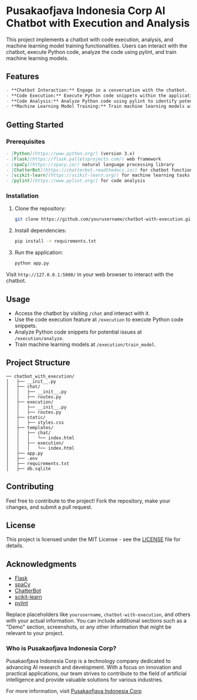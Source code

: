 # Pusakaofjava Indonesia Corp AI Chatbot with Execution and Analysis
This project implements a chatbot with code execution, analysis, and machine learning model training functionalities. Users can interact with the chatbot, execute Python code, analyze the code using pylint, and train machine learning models.


## Features
```markdown
- **Chatbot Interaction:** Engage in a conversation with the chatbot.
- **Code Execution:** Execute Python code snippets within the application.
- **Code Analysis:** Analyze Python code using pylint to identify potential issues.
- **Machine Learning Model Training:** Train machine learning models with provided datasets.
```
## Getting Started

### Prerequisites
```markdown
- [Python](https://www.python.org/) (version 3.x)
- [Flask](https://flask.palletsprojects.com/) web framework
- [spaCy](https://spacy.io/) natural language processing library
- [ChatterBot](https://chatterbot.readthedocs.io/) for chatbot functionality
- [scikit-learn](https://scikit-learn.org/) for machine learning tasks
- [pylint](https://www.pylint.org/) for code analysis
```

### Installation

1. Clone the repository:

   ```bash
   git clone https://github.com/yourusername/chatbot-with-execution.git
   ```

2. Install dependencies:

   ```bash
   pip install -r requirements.txt
   ```

3. Run the application:

   ```bash
   python app.py
   ```

Visit `http://127.0.0.1:5000/` in your web browser to interact with the chatbot.

## Usage

- Access the chatbot by visiting `/chat` and interact with it.
- Use the code execution feature at `/execution` to execute Python code snippets.
- Analyze Python code snippets for potential issues at `/execution/analyze`.
- Train machine learning models at `/execution/train_model`.

## Project Structure

```
── chatbot_with_execution/
│   ├── __init__.py
│   ├── chat/
│   │   ├── __init__.py
│   │   ├── routes.py
│   ├── execution/
│   │   ├── __init__.py
│   │   ├── routes.py
│   ├── static/
│   │   ├── styles.css
│   ├── templates/
│   │   ├── chat/
│   │   │   └── index.html
│   │   ├── execution/
│   │   │   └── index.html
│   ├── app.py
│   ├── .env
│   ├── requirements.txt
│   ├── db.sqlite
```

## Contributing

Feel free to contribute to the project! Fork the repository, make your changes, and submit a pull request.

## License

This project is licensed under the MIT License - see the [LICENSE](LICENSE) file for details.

## Acknowledgments

- [Flask](https://flask.palletsprojects.com/)
- [spaCy](https://spacy.io/)
- [ChatterBot](https://chatterbot.readthedocs.io/)
- [scikit-learn](https://scikit-learn.org/)
- [pylint](https://www.pylint.org/)


Replace placeholders like `yourusername`, `chatbot-with-execution`, and others with your actual information. You can include additional sections such as a "Demo" section, screenshots, or any other information that might be relevant to your project.

### Who is Pusakaofjava Indonesia Corp?
Pusakaofjava Indonesia Corp is a technology company dedicated to advancing AI research and development. With a focus on innovation and practical applications, our team strives to contribute to the field of artificial intelligence and provide valuable solutions for various industries.

For more information, visit [Pusakaofjava Indonesia Corp](https://www.kreatifindonesia.com)
